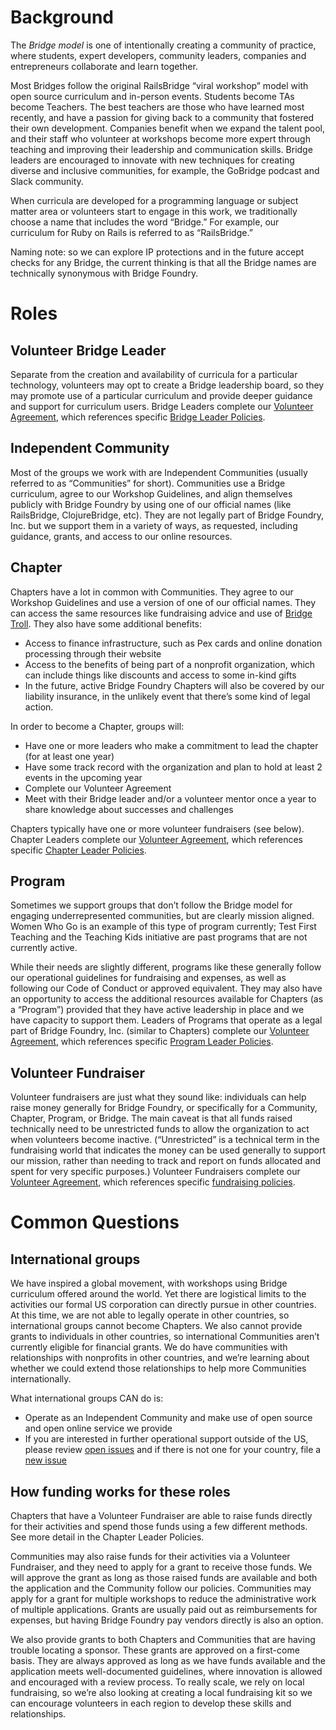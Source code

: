 # Background
The *Bridge model* is one of intentionally creating a community of practice, where students, expert developers, community leaders, companies and entrepreneurs collaborate and learn together.

Most Bridges follow the original RailsBridge “viral workshop” model with open source curriculum and in-person events. Students become TAs become Teachers. The best teachers are those who have learned most recently, and have a passion for giving back to a community that fostered their own development. Companies benefit when we expand the talent pool, and their staff who volunteer at workshops become more expert through teaching and improving their leadership and communication skills.  Bridge leaders are encouraged to innovate with new techniques for creating diverse and inclusive communities, for example, the GoBridge podcast and Slack community.

When curricula are developed for a programming language or subject matter area or volunteers start to engage in this work, we traditionally choose a name that includes the word “Bridge.” For example, our curriculum for Ruby on Rails is referred to as “RailsBridge.”  

Naming note: so we can explore IP protections and in the future accept checks for any Bridge, the current thinking is that all the Bridge names are technically synonymous with Bridge Foundry.

# Roles
## Volunteer Bridge Leader
Separate from the creation and availability of curricula for a particular technology, volunteers may opt to create a Bridge leadership board, so they may promote use of a particular curriculum and provide deeper guidance and support for curriculum users. Bridge Leaders complete our [Volunteer Agreement](https://rebrand.ly/bridge-foundry-volunteer-agreement), which references specific [Bridge Leader Policies](https://rebrand.ly/operational-bridges-policies).

## Independent Community
Most of the groups we work with are Independent Communities (usually referred to as “Communities” for short). Communities use a Bridge curriculum, agree to our Workshop Guidelines, and align themselves publicly with Bridge Foundry by using one of our official names (like RailsBridge, ClojureBridge, etc).  They are not legally part of Bridge Foundry, Inc. but we support them in a variety of ways, as requested, including guidance, grants, and access to our online resources. 

## Chapter
Chapters have a lot in common with Communities. They agree to our Workshop Guidelines and use a version of one of our official names. They can access the same resources like fundraising advice and use of [Bridge Troll](http://bridgetroll.org). They also have some additional benefits:
* Access to finance infrastructure, such as Pex cards and online donation processing through their website
* Access to the benefits of being part of a nonprofit organization, which can include things like discounts and access to some in-kind gifts
* In the future, active Bridge Foundry Chapters will also be covered by our liability insurance, in the unlikely event that there’s some kind of legal action.

In order to become a Chapter, groups will:
* Have one or more leaders who make a commitment to lead the chapter (for at least one year)
* Have some track record with the organization and plan to hold at least 2 events in the upcoming year
* Complete our Volunteer Agreement
* Meet with their Bridge leader and/or a volunteer mentor once a year to share knowledge about successes and challenges

Chapters typically have one or more volunteer fundraisers (see below). Chapter Leaders complete our [Volunteer Agreement](https://rebrand.ly/bridge-foundry-volunteer-agreement), which references specific [Chapter Leader Policies](https://rebrand.ly/bridge-foundry-chapter-policies).

## Program

Sometimes we support groups that don’t follow the Bridge model for engaging underrepresented communities, but are clearly mission aligned. Women Who Go is an example of this type of program currently; Test First Teaching and the Teaching Kids initiative are past programs that are not currently active.  

While their needs are slightly different, programs like these generally follow our operational guidelines for fundraising and expenses, as well as following our Code of Conduct or approved equivalent. They may also have an opportunity to access the additional resources available for Chapters (as a “Program”) provided that they have active leadership in place and we have capacity to support them. Leaders of Programs that operate as a legal part of Bridge Foundry, Inc. (similar to Chapters) complete our [Volunteer Agreement](https://rebrand.ly/bridge-foundry-volunteer-agreement), which references specific [Program Leader Policies](https://rebrand.ly/bridge-foundry-program-policies).

## Volunteer Fundraiser 

Volunteer fundraisers are just what they sound like: individuals can help raise money generally for Bridge Foundry, or specifically for a Community, Chapter, Program, or Bridge. The main caveat is that all funds raised technically need to be unrestricted funds to allow the organization to act when volunteers become inactive. (“Unrestricted” is a technical term in the fundraising world that indicates the money can be used generally to support our mission, rather than needing to track and report on funds allocated and spent for very specific purposes.) Volunteer Fundraisers complete our [Volunteer Agreement](https://rebrand.ly/bridge-foundry-volunteer-agreement), which references specific [fundraising policies](https://rebrand.ly/volunteer-fundraiser-policies).

# Common Questions

## International groups
We have inspired a global movement, with workshops using Bridge curriculum offered around the world. Yet there are logistical limits to the activities our formal US corporation can directly pursue in other countries. At this time, we are not able to legally operate in other countries, so international groups cannot become Chapters. We also cannot provide grants to individuals in other countries, so international Communities aren’t currently eligible for financial grants. We do have communities with relationships with nonprofits in other countries, and we’re learning about whether we could extend those relationships to help more Communities internationally. 

What international groups CAN do is:
* Operate as an Independent Community and make use of open source and open online service we provide
* If you are interested in further operational support outside of the US, please review [open issues](https://github.com/bridgefoundry/operations/labels/international) and if there is not one for your country, file a [new issue](https://github.com/bridgefoundry/operations/issues/new)


## How funding works for these roles

Chapters that have a Volunteer Fundraiser are able to raise funds directly for their activities and spend those funds using a few different methods. See more detail in the Chapter Leader Policies.

Communities may also raise funds for their activities via a Volunteer Fundraiser, and they need to apply for a grant to receive those funds. We will approve the grant as long as those raised funds are available and both the application and the Community follow our policies. Communities may apply for a grant for multiple workshops to reduce the administrative work of multiple applications. Grants are usually paid out as reimbursements for expenses, but having Bridge Foundry pay vendors directly is also an option.

We also provide grants to both Chapters and Communities that are having trouble locating a sponsor. These grants are approved on a first-come basis. They are always approved as long as we have funds available and the application meets well-documented guidelines, where innovation is allowed and encouraged with a review process. To really scale, we rely on local fundraising, so we’re also looking at creating a local fundraising kit so we can encourage volunteers in each region to develop these skills and relationships.
